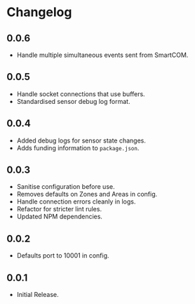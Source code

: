 # Changelog

## 0.0.6

-   Handle multiple simultaneous events sent from SmartCOM.

## 0.0.5

-   Handle socket connections that use buffers.
-   Standardised sensor debug log format.

## 0.0.4

-   Added debug logs for sensor state changes.
-   Adds funding information to `package.json`.

## 0.0.3

-   Sanitise configuration before use.
-   Removes defaults on Zones and Areas in config.
-   Handle connection errors cleanly in logs.
-   Refactor for stricter lint rules.
-   Updated NPM dependencies.

## 0.0.2

-   Defaults port to 10001 in config.

## 0.0.1

-   Initial Release.
